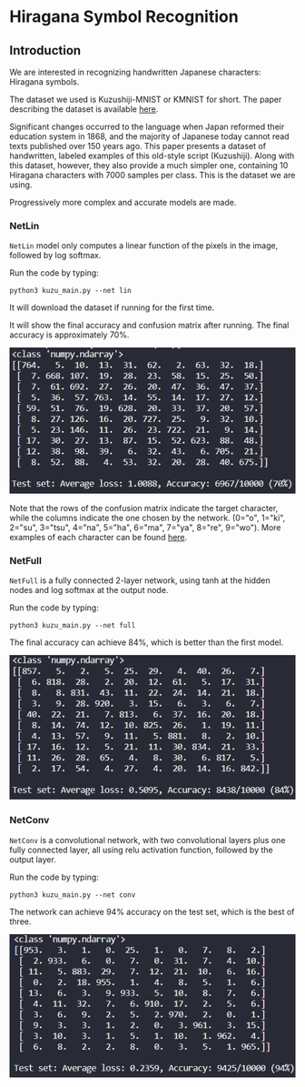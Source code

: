 # Hiragana Symbol Recognition

## Introduction

We are interested in recognizing handwritten Japanese characters: Hiragana symbols.

The dataset we used is Kuzushiji-MNIST or KMNIST for short.
The paper describing the dataset is available [here](https://arxiv.org/pdf/1812.01718.pdf).

Significant changes occurred to the language when Japan reformed their education system in 1868, and the majority of Japanese today cannot read texts published over 150 years ago. This paper presents a dataset of handwritten, labeled examples of this old-style script (Kuzushiji).
Along with this dataset, however, they also provide a much simpler one, containing 10 Hiragana characters with 7000 samples per class. This is the dataset we are using.

Progressively more complex and accurate models are made.

### NetLin

`NetLin` model only computes a linear function of the pixels in the image, followed by log softmax.

Run the code by typing:
```
python3 kuzu_main.py --net lin
```

It will download the dataset if running for the first time.

It will show the final accuracy and confusion matrix after running. The final accuracy is approximately 70%.

![1.png](Images/1.png)

Note that the rows of the confusion matrix indicate the target character,
while the columns indicate the one chosen by the network.
(0="o", 1="ki", 2="su", 3="tsu", 4="na", 5="ha", 6="ma", 7="ya", 8="re", 9="wo").
More examples of each character can be found [here](http://codh.rois.ac.jp/kmnist/index.html.en").

### NetFull

`NetFull` is a fully connected 2-layer network, using tanh at the hidden nodes and log softmax at the output node.

Run the code by typing:

```
python3 kuzu_main.py --net full
```

The final accuracy can achieve 84%, which is better than the first model.

![2.png](Images/2.png)

### NetConv

`NetConv` is a convolutional network, with two convolutional layers plus one fully connected layer, all using relu activation function, followed by the output layer.

Run the code by typing:

```
python3 kuzu_main.py --net conv
```

The network can achieve 94% accuracy on the test set, which is the best of three.

![3.png](Images/3.png)